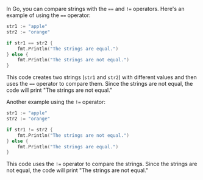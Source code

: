 In Go, you can compare strings with the `==` and `!=` operators. Here's an example of using the `==` operator:

```go
str1 := "apple"
str2 := "orange"

if str1 == str2 {
    fmt.Println("The strings are equal.")
} else {
    fmt.Println("The strings are not equal.")
}
```

This code creates two strings (`str1` and `str2`) with different values and then uses the `==` operator to compare them. Since the strings are not equal, the code will print "The strings are not equal."

Another example using the `!=` operator:

```go
str1 := "apple"
str2 := "orange"

if str1 != str2 {
    fmt.Println("The strings are not equal.")
} else {
    fmt.Println("The strings are equal.")
}
```

This code uses the `!=` operator to compare the strings. Since the strings are not equal, the code will print "The strings are not equal."